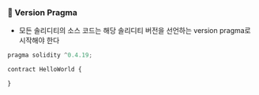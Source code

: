 ### 📌 Version Pragma
+ 모든 솔리디티의 소스 코드는 해당 솔리디티 버전을 선언하는 version pragma로 시작해야 한다

``` JavaScript
pragma solidity ^0.4.19;

contract HelloWorld { 

}
```

